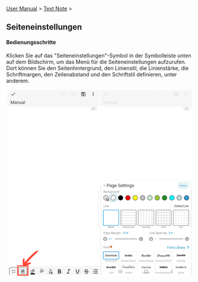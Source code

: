 [User Manual](/dragonnest/drawnote/manual/en) > [Text Note](/dragonnest/drawnote/manual/en/text_note) >

Seiteneinstellungen
---
#### Bedienungsschritte

Klicken Sie auf das "Seiteneinstellungen"-Symbol in der Symbolleiste unten auf dem Bildschirm, um das Menü für die Seiteneinstellungen aufzurufen. Dort können Sie den Seitenhintergrund, den Linienstil, die Linienstärke, die Schriftmargen, den Zeilenabstand und den Schriftstil definieren, unter anderem.

![](imgs/page_settings1.png)